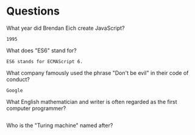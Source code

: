 # Questions

What year did Brendan Eich create JavaScript?

```
1995
```

What does "ES6" stand for?

```
ES6 stands for ECMAScript 6.
```

What company famously used the phrase "Don't be evil" in their code of conduct?

```
Google 
```

What English mathematician and writer is often regarded as the first computer programmer?

```

```

Who is the "Turing machine" named after?

```

```
